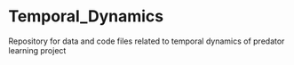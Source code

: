 # Temporal_Dynamics
Repository for data and code files related to temporal dynamics of predator learning project
